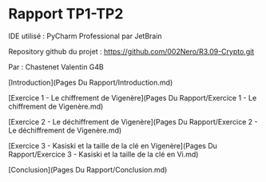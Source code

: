 # Rapport TP1-TP2

IDE utilisé : PyCharm Professional par JetBrain

Repository github du projet : https://github.com/002Nero/R3.09-Crypto.git

Par : Chastenet Valentin G4B

[Introduction](Pages Du Rapport/Introduction.md)

[Exercice 1 - Le chiffrement de Vigenère](Pages Du Rapport/Exercice 1 - Le chiffrement de Vigenère.md)

[Exercice 2 - Le déchiffrement de Vigenère](Pages Du Rapport/Exercice 2 - Le déchiffrement de Vigenère.md)

[Exercice 3 - Kasiski et la taille de la clé en Vigenère](Pages Du Rapport/Exercice 3 - Kasiski et la taille de la clé en Vi.md)

[Conclusion](Pages Du Rapport/Conclusion.md)

